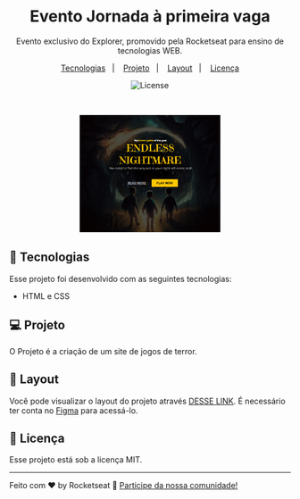 <h1 align="center"> Evento Jornada à primeira vaga </h1>

<p align="center">
Evento exclusivo do Explorer, promovido pela Rocketseat para ensino de tecnologias WEB.
</p>

<p align="center">
  <a href="#-tecnologias">Tecnologias</a>&nbsp;&nbsp;&nbsp;|&nbsp;&nbsp;&nbsp;
  <a href="#-projeto">Projeto</a>&nbsp;&nbsp;&nbsp;|&nbsp;&nbsp;&nbsp;
  <a href="#-layout">Layout</a>&nbsp;&nbsp;&nbsp;|&nbsp;&nbsp;&nbsp;
  <a href="#memo-licença">Licença</a>
</p>

<p align="center">
  <img alt="License" src="https://img.shields.io/static/v1?label=license&message=MIT&color=49AA26&labelColor=000000">
</p>

<br>

<p align="center">
  <img alt="Site de jogo de terror" src="images/gamehorror.png" width="50%">
</p>

## 🚀 Tecnologias

Esse projeto foi desenvolvido com as seguintes tecnologias:

- HTML e CSS

## 💻 Projeto

O Projeto é a criação de um site de jogos de terror.

## 🔖 Layout

Você pode visualizar o layout do projeto através [DESSE LINK](<https://www.figma.com/file/EjYvSOGGyHLs5BULonZ5EI/Horror-Game-LP-(Community)-(Copy)?node-id=0-1&t=sTxJmGRLIpZoI9ij-0>). É necessário ter conta no [Figma](https://figma.com) para acessá-lo.

## :memo: Licença

Esse projeto está sob a licença MIT.

---

Feito com ♥ by Rocketseat :wave: [Participe da nossa comunidade!](https://discord.gg/rocketseat)